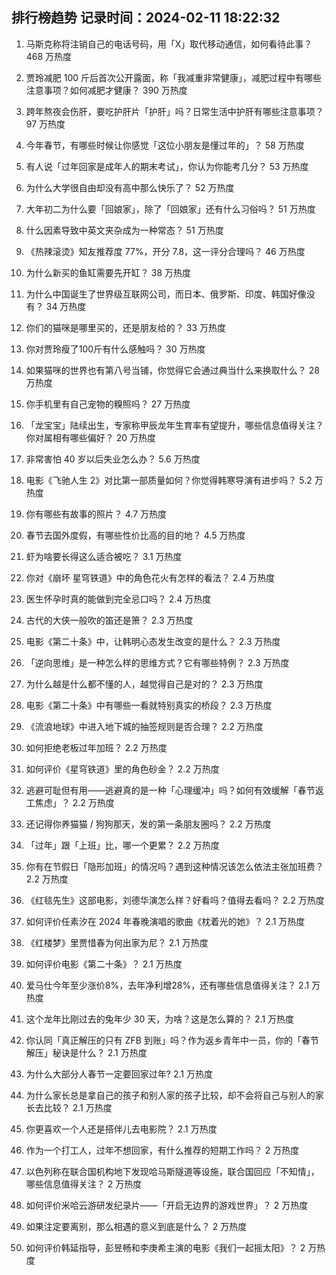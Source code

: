 
## 排行榜趋势 记录时间：2024-02-11 18:22:32
  
  1. 马斯克称将注销自己的电话号码，用「X」取代移动通信，如何看待此事？ 468 万热度
    
  2. 贾玲减肥 100 斤后首次公开露面，称「我减重非常健康」，减肥过程中有哪些注意事项？如何减肥才健康？ 390 万热度
    
  3. 跨年熬夜会伤肝，要吃护肝片「护肝」吗？日常生活中护肝有哪些注意事项？ 97 万热度
    
  4. 今年春节，有哪些时候让你感觉「这位小朋友是懂过年的」？ 58 万热度
    
  5. 有人说「过年回家是成年人的期末考试」，你认为你能考几分？ 53 万热度
    
  6. 为什么大学很自由却没有高中那么快乐了？ 52 万热度
    
  7. 大年初二为什么要「回娘家」，除了「回娘家」还有什么习俗吗？ 51 万热度
    
  8. 什么因素导致中英文夹杂成为一种常态？ 51 万热度
    
  9. 《热辣滚烫》知友推荐度 77%，开分 7.8，这一评分合理吗？ 46 万热度
    
  10. 为什么新买的鱼缸需要先开缸？ 38 万热度
    
  11. 为什么中国诞生了世界级互联网公司，而日本、俄罗斯、印度、韩国好像没有？ 34 万热度
    
  12. 你们的猫咪是哪里买的，还是朋友给的？ 33 万热度
    
  13. 你对贾玲瘦了100斤有什么感触吗？ 30 万热度
    
  14. 如果猫咪的世界也有第八号当铺，你觉得它会通过典当什么来换取什么？ 28 万热度
    
  15. 你手机里有自己宠物的糗照吗？ 27 万热度
    
  16. 「龙宝宝」陆续出生，专家称甲辰龙年生育率有望提升，哪些信息值得关注？你对属相有哪些偏好？ 20 万热度
    
  17. 非常害怕 40 岁以后失业怎么办？ 5.6 万热度
    
  18. 电影《飞驰人生 2》对比第一部质量如何？你觉得韩寒导演有进步吗？ 5.2 万热度
    
  19. 你有哪些有故事的照片？ 4.7 万热度
    
  20. 春节去国外度假，有哪些性价比高的目的地？ 4.5 万热度
    
  21. 虾为啥要长得这么适合被吃？ 3.1 万热度
    
  22. 你对《崩坏 星穹铁道》中的角色花火有怎样的看法？ 2.4 万热度
    
  23. 医生怀孕时真的能做到完全忌口吗？ 2.4 万热度
    
  24. 古代的大侠一般吹的笛还是箫？ 2.3 万热度
    
  25. 电影《第二十条》中，让韩明心态发生改变的是什么？ 2.3 万热度
    
  26. 「逆向思维」是一种怎么样的思维方式？它有哪些特例？ 2.3 万热度
    
  27. 为什么越是什么都不懂的人，越觉得自己是对的？ 2.3 万热度
    
  28. 电影《第二十条》中有哪些一看就特别真实的桥段？ 2.3 万热度
    
  29. 《流浪地球》中进入地下城的抽签规则是否合理？ 2.2 万热度
    
  30. 如何拒绝老板过年加班？ 2.2 万热度
    
  31. 如何评价《星穹铁道》里的角色砂金？ 2.2 万热度
    
  32. 逃避可耻但有用——逃避真的是一种「心理缓冲」吗？如何有效缓解「春节返工焦虑」？ 2.2 万热度
    
  33. 还记得你养猫猫 / 狗狗那天，发的第一条朋友圈吗？ 2.2 万热度
    
  34. 「过年」跟「上班」比，哪一个更累？ 2.2 万热度
    
  35. 你有在节假日「隐形加班」的情况吗？遇到这种情况该怎么依法主张加班费？ 2.2 万热度
    
  36. 《红毯先生》这部电影，刘德华演怎么样？好看吗？值得去看吗？ 2.2 万热度
    
  37. 如何评价任素汐在 2024 年春晚演唱的歌曲《枕着光的她》？ 2.1 万热度
    
  38. 《红楼梦》里贾惜春为何出家为尼？ 2.1 万热度
    
  39. 如何评价电影《第二十条》？ 2.1 万热度
    
  40. 爱马仕今年至少涨价8%，去年净利增28%，还有哪些信息值得关注？ 2.1 万热度
    
  41. 这个龙年比刚过去的兔年少 30 天，为啥？这是怎么算的？ 2.1 万热度
    
  42. 你认同「真正解压的只有 ZFB 到账」吗？作为返乡青年中一员，你的「春节解压」秘诀是什么？ 2.1 万热度
    
  43. 为什么大部分人春节一定要回家过年? 2.1 万热度
    
  44. 为什么家长总是拿自己的孩子和别人家的孩子比较，却不会将自己与别人的家长去比较？ 2.1 万热度
    
  45. 你更喜欢一个人还是搭伴儿去电影院？ 2.1 万热度
    
  46. 作为一个打工人，过年不想回家，有什么推荐的短期工作吗？ 2 万热度
    
  47. 以色列称在联合国机构地下发现哈马斯隧道等设施，联合国回应「不知情」，哪些信息值得关注？ 2 万热度
    
  48. 如何评价米哈云游研发纪录片——「开启无边界的游戏世界」？ 2 万热度
    
  49. 如果注定要离别，那么相遇的意义到底是什么？ 2 万热度
    
  50. 如何评价韩延指导，彭昱畅和李庚希主演的电影《我们一起摇太阳》？ 2 万热度
    